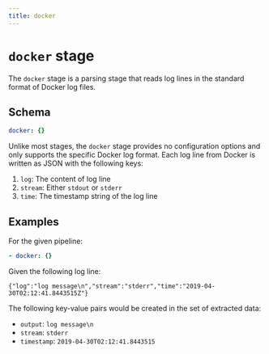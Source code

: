 ```yaml
---
title: docker
---
```

# `docker` stage

The `docker` stage is a parsing stage that reads log lines in the standard
format of Docker log files.

## Schema

```yaml
docker: {}
```

Unlike most stages, the `docker` stage provides no configuration options and
only supports the specific Docker log format. Each log line from Docker is
written as JSON with the following keys:

1. `log`: The content of log line
1. `stream`: Either `stdout` or `stderr`
1. `time`: The timestamp string of the log line

## Examples

For the given pipeline:

```yaml
- docker: {}
```

Given the following log line:

```
{"log":"log message\n","stream":"stderr","time":"2019-04-30T02:12:41.8443515Z"}
```

The following key-value pairs would be created in the set of extracted data:

- `output`: `log message\n`
- `stream`: `stderr`
- `timestamp`: `2019-04-30T02:12:41.8443515`
